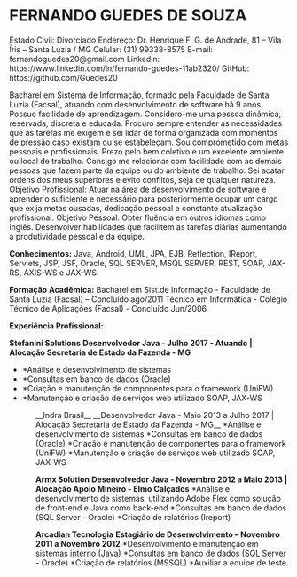<h1> FERNANDO GUEDES DE SOUZA</h1>
Estado Civil: Divorciado
Endereço: Dr. Henrique F. G. de Andrade, 81 – Vila Íris – Santa Luzia / MG
Celular: (31) 99338-8575
E-mail: fernandoguedes20@gmail.com
Linkedin: https://www.linkedin.com/in/fernando-guedes-11ab2320/
GitHub: https://github.com/Guedes20

Bacharel em Sistema de Informação, formado pela Faculdade de Santa Luzia (Facsal), atuando com
desenvolvimento de software há 9 anos. Possuo facilidade de aprendizagem. Considero-me uma pessoa dinâmica,
reservada, discreta e educada. Procuro sempre entender as necessidades que as tarefas me exigem e sei lidar de
forma organizada com momentos de pressão caso existam ou se estabeleçam. Sou comprometido com metas
pessoais e profissionais. Prezo pelo bem coletivo e um excelente ambiente ou local de trabalho. Consigo me
relacionar com facilidade com as demais pessoas que fazem parte da equipe ou do ambiente de trabalho. Sei acatar
ordens dos meus superiores e evito conflitos, seja de qualquer natureza.
Objetivo Profissional: Atuar na área de desenvolvimento de software e aprender o suficiente e necessário para
posteriormente ocupar um cargo que exija metas ousadas, dedicação pessoal e constante atualização profissional.
Objetivo Pessoal: Obter fluência em outros idiomas como inglês. Desenvolver habilidades que facilitem as tarefas
diárias aumentando a produtividade pessoal e da equipe.


__Conhecimentos:__
Java, Android, UML, JPA, EJB, Reflection, IReport, Servlets, JSP, JSF, Oracle, SQL SERVER,
MSQL SERVER, REST, SOAP, JAX-RS, AXIS-WS e JAX-WS.

__Formação Acadêmica:__
Bacharel em Sist.de Informação - Faculdade de Santa Luzia (Facsal) – Concluído ago/2011
Técnico em Informática - Colégio Técnico de Aplicações (Facsal) - Concluído Jun/2006

__Experiência Profissional:__

__Stefanini Solutions__
__Desenvolvedor Java - Julho 2017 - Atuando | Alocação Secretaria de Estado da Fazenda - MG__
<ul>
<li>*Análise e desenvolvimento de sistemas</li>
<li>*Consultas em banco de dados (Oracle)</li>
<li>*Criação e manutenção de componentes para o framework (UniFW)</li>
<li>*Manutenção e criação de serviços web utilizado SOAP, JAX-WS</li>
<ul>
__Indra Brasil__
__Desenvolvedor Java - Maio 2013 a Julho 2017 | Alocação Secretaria de Estado da Fazenda - MG__
*Análise e desenvolvimento de sistemas
*Consultas em banco de dados (Oracle)
*Criação e manutenção de componentes para o framework (UniFW)
*Manutenção e criação de serviços web utilizado SOAP, JAX-WS

__Armx Solution__
__Desenvolvedor Java - Novembro 2012 a Maio 2013 | Alocação Apoio Mineiro - Elmo Calçados__
*Análise e desenvolvimento de sistemas, utilizando Adobe Flex como solução de front-end e Java como back-end
*Consultas em banco de dados (SQL Server - Oracle)
*Criação de relatórios (Ireport)

__Arcadian Tecnologia__
__Estagiário de Desenvolvimento – Novembro 2011 a Novembro 2012__
*Desenvolvimento e manutenção em sistemas interno (Java)
*Consultas em banco de dados (SQL Server - Oracle)
*Criação de relatórios (MSSQL)
*Auxiliar a equipe de teste. 
